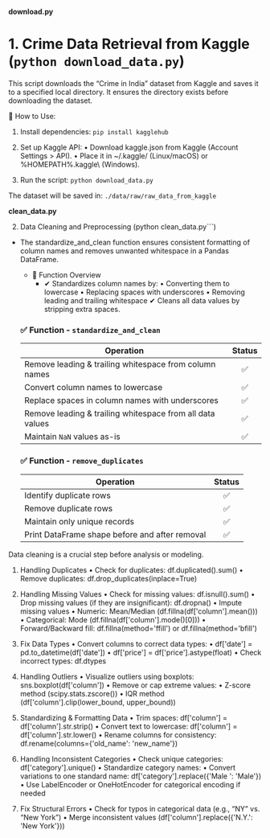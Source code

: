 
**download.py**
# 1. Crime Data Retrieval from Kaggle (```python download_data.py```)

This script downloads the “Crime in India” dataset from Kaggle and saves it to a specified local directory. It ensures the directory exists before downloading the dataset.

🚀 How to Use:
1.	Install dependencies: 
```pip install kagglehub```

2.	Set up Kaggle API:
		•	Download kaggle.json from Kaggle (Account Settings > API).
		•	Place it in ~/.kaggle/ (Linux/macOS) or %HOMEPATH%\.kaggle\ (Windows).
3.	Run the script: 
```python download_data.py```

The dataset will be saved in: `./data/raw/raw_data_from_kaggle`


**clean_data.py**  

2. Data Cleaning and Preprocessing (python clean_data.py```)
- The standardize_and_clean function ensures consistent formatting of column names and removes unwanted whitespace in a Pandas DataFrame.
	- 🚀 Function Overview
    	- ✔ Standardizes column names by:
			•	Converting them to lowercase
			•	Replacing spaces with underscores
			•	Removing leading and trailing whitespace
		✔ Cleans all data values by stripping extra spaces.

	### ✅  Function -  `standardize_and_clean` 

	| **Operation**                                  | **Status** |
	|----------------------------------------------|:---------:|
	| Remove leading & trailing whitespace from column names | ✅ |
	| Convert column names to lowercase           | ✅ |
	| Replace spaces in column names with underscores | ✅ |
	| Remove leading & trailing whitespace from all data values | ✅ |
	| Maintain `NaN` values as-is                  | ✅ |

	### ✅ Function -  `remove_duplicates`

	| **Operation**                                | **Status** |
	|---------------------------------------------|:---------:|
	| Identify duplicate rows                     | ✅ |
	| Remove duplicate rows                       | ✅ |
	| Maintain only unique records                | ✅ |
	| Print DataFrame shape before and after removal | ✅ |


Data cleaning is a crucial step before analysis or modeling.

1. Handling Duplicates
	•	Check for duplicates: df.duplicated().sum()
	•	Remove duplicates: df.drop_duplicates(inplace=True)
   
2. Handling Missing Values
	•	Check for missing values: df.isnull().sum()
	•	Drop missing values (if they are insignificant): df.dropna()
	•	Impute missing values
	•	Numeric: Mean/Median (df.fillna(df['column'].mean()))
	•	Categorical: Mode (df.fillna(df['column'].mode()[0]))
	•	Forward/Backward fill: df.fillna(method='ffill') or df.fillna(method='bfill')

3. Fix Data Types
	•	Convert columns to correct data types:
	•	df['date'] = pd.to_datetime(df['date'])
	•	df['price'] = df['price'].astype(float)
	•	Check incorrect types: df.dtypes

4. Handling Outliers
	•	Visualize outliers using boxplots: sns.boxplot(df['column'])
	•	Remove or cap extreme values:
	•	Z-score method (scipy.stats.zscore())
	•	IQR method (df['column'].clip(lower_bound, upper_bound))

5. Standardizing & Formatting Data
	•	Trim spaces: df['column'] = df['column'].str.strip()
	•	Convert text to lowercase: df['column'] = df['column'].str.lower()
	•	Rename columns for consistency: df.rename(columns={'old_name': 'new_name'})

6. Handling Inconsistent Categories
	•	Check unique categories: df['category'].unique()
	•	Standardize category names:
	•	Convert variations to one standard name: df['category'].replace({'Male ': 'Male'})
	•	Use LabelEncoder or OneHotEncoder for categorical encoding if needed

7. Fix Structural Errors
	•	Check for typos in categorical data (e.g., “NY” vs. “New York”)
	•	Merge inconsistent values (df['column'].replace({'N.Y.': 'New York'}))

